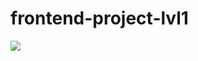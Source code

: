 # frontend-project-lvl1

<a href="https://codeclimate.com/github/nummyn0rih/frontend-project-lvl1/maintainability"><img src="https://api.codeclimate.com/v1/badges/ccc478bc4631cfa4b470/maintainability" /></a>
